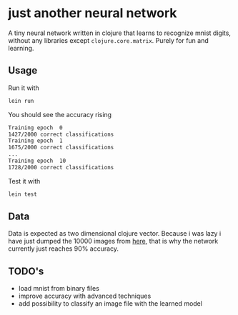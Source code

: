 # just another neural network

A tiny neural network written in clojure that learns to recognize mnist digits,
without any libraries except `clojure.core.matrix`.
Purely for fun and learning.

## Usage

Run it with

```bash
lein run
```

You should see the accuracy rising

```bash
Training epoch  0
1427/2000 correct classifications
Training epoch  1
1675/2000 correct classifications
...
Training epoch  10
1728/2000 correct classifications
```

Test it with

```bash
lein test
```

## Data

Data is expected as two dimensional clojure vector.
Because i was lazy i have just dumped the 10000 images
from [here](https://github.com/keorn/clj-mnist), that is
why the network currently just reaches 90% accuracy.

## TODO's

- load mnist from binary files
- improve accuracy with advanced techniques
- add possibility to classify an image file with the learned model